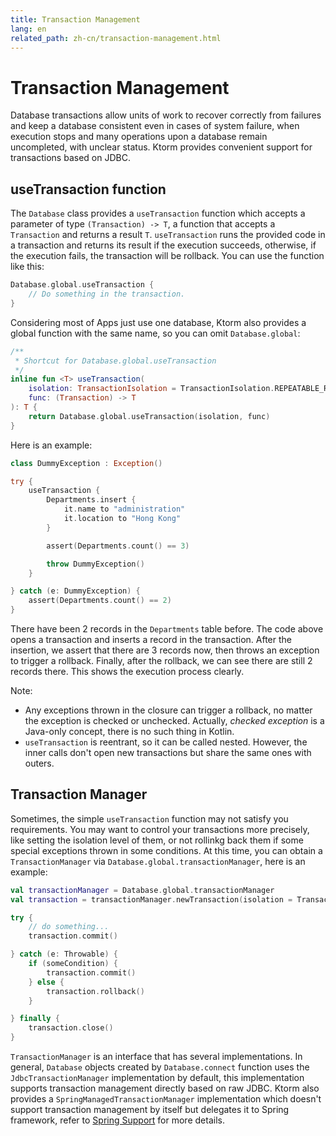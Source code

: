 ```yaml
---
title: Transaction Management
lang: en
related_path: zh-cn/transaction-management.html
---
```


# Transaction Management

Database transactions allow units of work to recover correctly from failures and keep a database consistent even in cases of system failure, when execution stops and many operations upon a database remain uncompleted, with unclear status. Ktorm provides convenient support for transactions based on JDBC.

## useTransaction function

The `Database` class provides a `useTransaction` function which accepts a parameter of type `(Transaction) -> T`, a function that accepts a `Transaction` and returns a result `T`. `useTransaction` runs the provided code in a transaction and returns its result if the execution succeeds, otherwise, if the execution fails, the transaction will be rollback. You can use the function like this: 

```kotlin
Database.global.useTransaction { 
    // Do something in the transaction. 
}
```

Considering most of Apps just use one database, Ktorm also provides a global function with the same name, so you can omit `Database.global`: 

```kotlin
/**
 * Shortcut for Database.global.useTransaction
 */
inline fun <T> useTransaction(
    isolation: TransactionIsolation = TransactionIsolation.REPEATABLE_READ,
    func: (Transaction) -> T
): T {
    return Database.global.useTransaction(isolation, func)
}
```

Here is an example: 

```kotlin
class DummyException : Exception()

try {
    useTransaction {
        Departments.insert {
            it.name to "administration"
            it.location to "Hong Kong"
        }

        assert(Departments.count() == 3)

        throw DummyException()
    }

} catch (e: DummyException) {
    assert(Departments.count() == 2)
}
```

There have been 2 records in the `Departments` table before. The code above opens a transaction and inserts a record in the transaction. After the insertion, we assert that there are 3 records now, then throws an exception to trigger a rollback. Finally, after the rollback, we can see there are still 2 records there. This shows the execution process clearly. 

Note: 

- Any exceptions thrown in the closure can trigger a rollback, no matter the exception is checked or unchecked. Actually, *checked exception* is a Java-only concept, there is no such thing in Kotlin. 
- `useTransaction` is reentrant, so it can be called nested. However, the inner calls don't open new transactions but share the same ones with outers. 

## Transaction Manager

Sometimes, the simple `useTransaction` function may not satisfy you requirements. You may want to control your transactions more precisely, like setting the isolation level of them, or not rollinkg back them if some special exceptions thrown in some conditions. At this time, you can obtain a `TransactionManager` via `Database.global.transactionManager`, here is an example: 

```kotlin
val transactionManager = Database.global.transactionManager
val transaction = transactionManager.newTransaction(isolation = TransactionIsolation.READ_COMMITTED)

try {
    // do something...
    transaction.commit()

} catch (e: Throwable) {
    if (someCondition) {
        transaction.commit()
    } else {
        transaction.rollback()
    }

} finally {
    transaction.close()
}
```

`TransactionManager` is an interface that has several implementations. In general, `Database` objects created by `Database.connect` function uses the `JdbcTransactionManager` implementation by default, this implementation supports transaction management directly based on raw JDBC. Ktorm also provides a `SpringManagedTransactionManager` implementation which doesn't support transaction management by itself but delegates it to Spring framework, refer to [Spring Support](./spring-support.html) for more details. 

